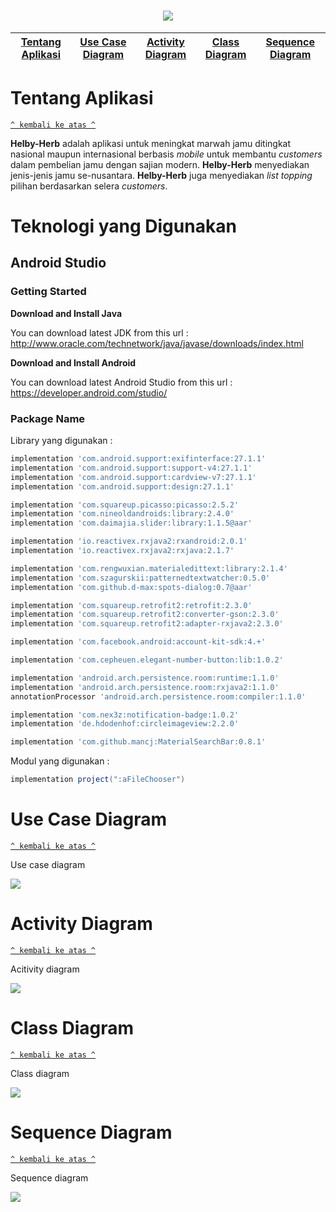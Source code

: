 <h1 align="center"><img src="documentation/logo.png"></h1>

[Tentang Aplikasi](#tentang-aplikasi) | [Use Case Diagram](#use-case-diagram) | [Activity Diagram](#activity-diagram) | [Class Diagram](#class-diagram) | [Sequence Diagram](#sequence-diagram)
:---:|:---:|:---:|:---:|:---:



# Tentang Aplikasi
[`^ kembali ke atas ^`](#)

**Helby-Herb** adalah aplikasi untuk meningkat marwah jamu ditingkat nasional maupun internasional berbasis *mobile* untuk membantu *customers* dalam pembelian jamu dengan sajian modern. **Helby-Herb** menyediakan jenis-jenis jamu se-nusantara. **Helby-Herb** juga menyediakan *list* *topping* pilihan berdasarkan selera *customers*.


# Teknologi yang Digunakan
## Android Studio
### Getting Started

**Download and Install Java**

You can download latest JDK from this url : http://www.oracle.com/technetwork/java/javase/downloads/index.html

**Download and Install Android**

You can download latest Android Studio from this url : https://developer.android.com/studio/

### Package Name
Library yang digunakan :

```groovy
implementation 'com.android.support:exifinterface:27.1.1'
implementation 'com.android.support:support-v4:27.1.1'
implementation 'com.android.support:cardview-v7:27.1.1'
implementation 'com.android.support:design:27.1.1'

implementation 'com.squareup.picasso:picasso:2.5.2'
implementation 'com.nineoldandroids:library:2.4.0'
implementation 'com.daimajia.slider:library:1.1.5@aar'

implementation 'io.reactivex.rxjava2:rxandroid:2.0.1'
implementation 'io.reactivex.rxjava2:rxjava:2.1.7'

implementation 'com.rengwuxian.materialedittext:library:2.1.4'
implementation 'com.szagurskii:patternedtextwatcher:0.5.0'
implementation 'com.github.d-max:spots-dialog:0.7@aar'

implementation 'com.squareup.retrofit2:retrofit:2.3.0'
implementation 'com.squareup.retrofit2:converter-gson:2.3.0'
implementation 'com.squareup.retrofit2:adapter-rxjava2:2.3.0'

implementation 'com.facebook.android:account-kit-sdk:4.+'

implementation 'com.cepheuen.elegant-number-button:lib:1.0.2'

implementation 'android.arch.persistence.room:runtime:1.1.0'
implementation 'android.arch.persistence.room:rxjava2:1.1.0'
annotationProcessor 'android.arch.persistence.room:compiler:1.1.0'

implementation 'com.nex3z:notification-badge:1.0.2'
implementation 'de.hdodenhof:circleimageview:2.2.0'

implementation 'com.github.mancj:MaterialSearchBar:0.8.1'
```
Modul yang digunakan :

```groovy
implementation project(":aFileChooser")
```

# Use Case Diagram
[`^ kembali ke atas ^`](#)

Use case diagram

<img src="documentation/Use_Case_Diagram.jpg">


# Activity Diagram
[`^ kembali ke atas ^`](#)

Acitivity diagram

<img src="documentation/Activity_Diagram.png">

# Class Diagram
[`^ kembali ke atas ^`](#)

Class diagram

<img src="documentation/Class_Diagram.png">

# Sequence Diagram
[`^ kembali ke atas ^`](#)

Sequence diagram

<img src="documentation/Sequence_Diagram.png">